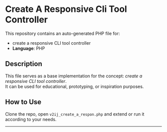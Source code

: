 # Create A Responsive Cli Tool Controller

This repository contains an auto-generated PHP file for:

- create a responsive CLI tool controller
- **Language**: PHP

## Description

This file serves as a base implementation for the concept: *create a responsive CLI tool controller*.  
It can be used for educational, prototyping, or inspiration purposes.

## How to Use

Clone the repo, open `v2ij_create_a_respon.php` and extend or run it according to your needs.

---


